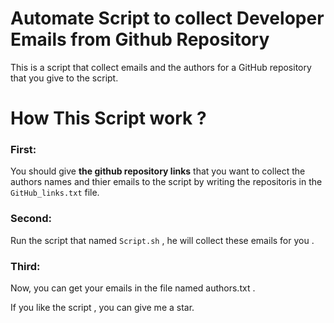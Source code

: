 # Automate Script to collect Developer Emails from Github Repository

This is a script that collect emails and the authors for a GitHub repository that you give to the script.



# How This Script work ?


### First:

You should give <strong>the github repository links</strong> that you want to collect the authors names and thier emails to the script by writing the repositoris in the ``GitHub_links.txt`` file.


### Second:

Run the script that named ``Script.sh`` , he will collect these emails for you .


### Third:

Now, you can get your emails in the file named authors.txt .







If you like the script , you can give me a star.
